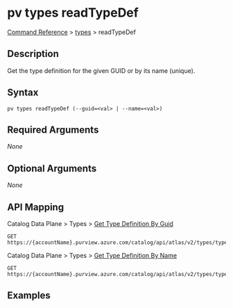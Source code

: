 # pv types readTypeDef
[Command Reference](../../../README.md#command-reference) > [types](./main.md) > readTypeDef

## Description
Get the type definition for the given GUID or by its name (unique).

## Syntax
```
pv types readTypeDef (--guid=<val> | --name=<val>)
```

## Required Arguments
*None*

## Optional Arguments
*None*

## API Mapping
Catalog Data Plane > Types > [Get Type Definition By Guid](https://docs.microsoft.com/en-us/rest/api/purview/catalogdataplane/types/get-type-definition-by-guid)
```
GET https://{accountName}.purview.azure.com/catalog/api/atlas/v2/types/typedef/guid/{guid}
```

Catalog Data Plane > Types > [Get Type Definition By Name](https://docs.microsoft.com/en-us/rest/api/purview/catalogdataplane/types/get-type-definition-by-name)
```
GET https://{accountName}.purview.azure.com/catalog/api/atlas/v2/types/typedef/name/{name}
```

## Examples
```powershell

```